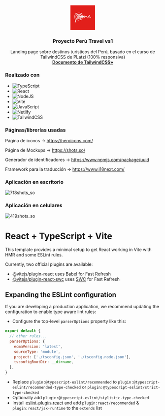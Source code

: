 <br />
<div align="center">
  <a href="https://github.com/gatodemontecristo/travel-project">
     <img src="https://github.com/gatodemontecristo/travel-project/blob/main/public/assets/marca_peru.jpg" alt="Logo" width="80" height="80">
  </a>

<h3 align="center">Proyecto Perú Travel vs1</h3>

  <p align="center">
    Landing page sobre destinos turisticos del Perú, basado en el curso de TailwindCSS de PLatzi (100% responsiva)
    <br />
    <a href="https://tailwindcss.com/"><strong>Documento de TailwindCSS»</strong></a>
    <br />
  </p>
</div>

### Realizado con

* ![TypeScript](https://img.shields.io/badge/typescript-%23007ACC.svg?style=for-the-badge&logo=typescript&logoColor=white)
* ![React](https://img.shields.io/badge/react-%2320232a.svg?style=for-the-badge&logo=react&logoColor=%2361DAFB)
* ![NodeJS](https://img.shields.io/badge/node.js-6DA55F?style=for-the-badge&logo=node.js&logoColor=white)
* 	![Vite](https://img.shields.io/badge/vite-%23646CFF.svg?style=for-the-badge&logo=vite&logoColor=white)
* 	![JavaScript](https://img.shields.io/badge/javascript-%23323330.svg?style=for-the-badge&logo=javascript&logoColor=%23F7DF1E)
* 	![Netlify](https://img.shields.io/badge/netlify-%23000000.svg?style=for-the-badge&logo=netlify&logoColor=#00C7B7)
* 	![TailwindCSS](https://img.shields.io/badge/tailwindcss-%2338B2AC.svg?style=for-the-badge&logo=tailwind-css&logoColor=white)

### Páginas/librerías usadas

Página de iconos -> https://heroicons.com/

Página de Mockups -> https://shots.so/

Generador de identificadores -> https://www.npmjs.com/package/uuid

Framework para la traducción -> https://www.i18next.com/

### Aplicación en escritorio

![718shots_so](https://github.com/gatodemontecristo/travel-project/assets/61488294/de9d2941-7873-4237-8e62-7dab3f469631)

### Aplicación en celulares

![419shots_so](https://github.com/gatodemontecristo/travel-project/assets/61488294/95be4e49-0c6a-4326-a05f-82cd913c6dac)

# React + TypeScript + Vite

This template provides a minimal setup to get React working in Vite with HMR and some ESLint rules.

Currently, two official plugins are available:

- [@vitejs/plugin-react](https://github.com/vitejs/vite-plugin-react/blob/main/packages/plugin-react/README.md) uses [Babel](https://babeljs.io/) for Fast Refresh
- [@vitejs/plugin-react-swc](https://github.com/vitejs/vite-plugin-react-swc) uses [SWC](https://swc.rs/) for Fast Refresh

## Expanding the ESLint configuration

If you are developing a production application, we recommend updating the configuration to enable type aware lint rules:

- Configure the top-level `parserOptions` property like this:

```js
export default {
  // other rules...
  parserOptions: {
    ecmaVersion: 'latest',
    sourceType: 'module',
    project: ['./tsconfig.json', './tsconfig.node.json'],
    tsconfigRootDir: __dirname,
  },
}
```

- Replace `plugin:@typescript-eslint/recommended` to `plugin:@typescript-eslint/recommended-type-checked` or `plugin:@typescript-eslint/strict-type-checked`
- Optionally add `plugin:@typescript-eslint/stylistic-type-checked`
- Install [eslint-plugin-react](https://github.com/jsx-eslint/eslint-plugin-react) and add `plugin:react/recommended` & `plugin:react/jsx-runtime` to the `extends` list
